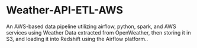 # Weather-API-ETL-AWS
An AWS-based data pipeline utilizing airflow, python, spark, and AWS services using Weather Data extracted from OpenWeather, then storing  it in S3, and loading it into Redshift using the Airflow platform..
